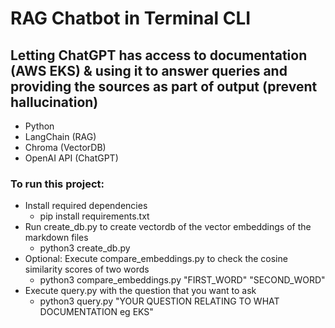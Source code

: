 # RAG Chatbot in Terminal CLI

## Letting ChatGPT has access to documentation (AWS EKS) & using it to answer queries and providing the sources as part of output (prevent hallucination)

- Python
- LangChain (RAG)
- Chroma (VectorDB)
- OpenAI API (ChatGPT)

### To run this project:

- Install required dependencies
  - pip install requirements.txt
- Run create_db.py to create vectordb of the vector embeddings of the markdown files
  - python3 create_db.py
- Optional: Execute compare_embeddings.py to check the cosine similarity scores of two words
  - python3 compare_embeddings.py "FIRST_WORD" "SECOND_WORD"
- Execute query.py with the question that you want to ask
  - python3 query.py "YOUR QUESTION RELATING TO WHAT DOCUMENTATION eg EKS"
